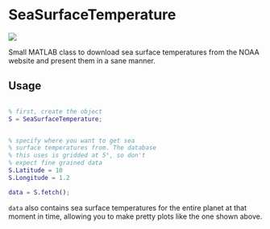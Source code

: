 # SeaSurfaceTemperature

![](https://user-images.githubusercontent.com/6005346/91308458-4bfcac00-e77d-11ea-9f0a-62359712e885.png)

Small MATLAB class to download sea surface temperatures from the NOAA website and present them in a sane manner.

## Usage


```matlab

% first, create the object
S = SeaSurfaceTemperature;


% specify where you want to get sea
% surface temperatures from. The database
% this uses is gridded at 5°, so don't 
% expect fine grained data
S.Latitude = 10
S.Longitude = 1.2 

data = S.fetch();

```

`data` also contains sea surface temperatures for the entire planet at that moment in time, allowing you to make pretty plots like the one shown above.



